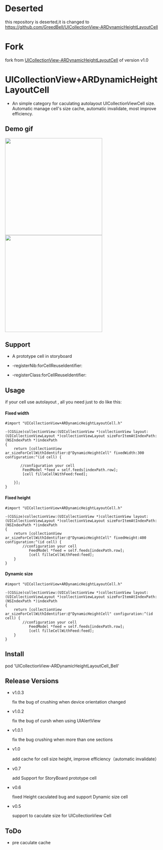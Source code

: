 #  Deserted
this repository is deserted,it is changed to <https://github.com/GreedBell/UICollectionView-ARDynamicHeightLayoutCell>

# Fork
fork from [UICollectionView-ARDynamicHeightLayoutCell](https://github.com/AugustRush/UICollectionView-ARDynamicHeightLayoutCell) of version v1.0

# UICollectionView+ARDynamicHeightLayoutCell

* An simple category for caculating autolayout UICollectionViewCell size. Automatic manage cell's size cache, automatic invalidate, most improve efficiency.

## Demo gif 

<img src="https://github.com/AugustRush/UICollectionView-ARDynamicHeightLayoutCell/blob/master/gif1.gif" width="320">
<img src="https://github.com/AugustRush/UICollectionView-ARDynamicHeightLayoutCell/blob/master/gif2.gif" width="320">

## Support

* A prototype cell in storyboard

* -registerNib:forCellReuseIdentifier:

* -registerClass:forCellReuseIdentifier:

## Usage

if your cell use autolayout , all you need just to do like this:

#### Fixed width

```
#import "UICollectionView+ARDynamicHeightLayoutCell.h"

-(CGSize)collectionView:(UICollectionView *)collectionView layout:(UICollectionViewLayout *)collectionViewLayout sizeForItemAtIndexPath:(NSIndexPath *)indexPath
{
    return [collectionView ar_sizeForCellWithIdentifier:@"DynamicHeightCell" fixedWidth:300 configuration:^(id cell) {

       //configuration your cell
        FeedModel *feed = self.feeds[indexPath.row];
        [cell filleCellWithFeed:feed];

    }];
}
```
#### Fixed height

```
#import "UICollectionView+ARDynamicHeightLayoutCell.h"

-(CGSize)collectionView:(UICollectionView *)collectionView layout:(UICollectionViewLayout *)collectionViewLayout sizeForItemAtIndexPath:(NSIndexPath *)indexPath
{
    return [collectionView ar_sizeForCellWithIdentifier:@"DynamicHeightCell" fixedHeight:400 configuration:^(id cell) {
    	//configuration your cell
           FeedModel *feed = self.feeds[indexPath.row];
           [cell filleCellWithFeed:feed];
	}
}
```

#### Dynamic size

```
#import "UICollectionView+ARDynamicHeightLayoutCell.h"

-(CGSize)collectionView:(UICollectionView *)collectionView layout:(UICollectionViewLayout *)collectionViewLayout sizeForItemAtIndexPath:(NSIndexPath *)indexPath
{
    return [collectionView ar_sizeForCellWithIdentifier:@"DynamicHeightCell" configuration:^(id cell) {
    	//configuration your cell
           FeedModel *feed = self.feeds[indexPath.row];
           [cell filleCellWithFeed:feed];
	}
}
```

## Install

pod 'UICollectionView-ARDynamicHeightLayoutCell_Bell'

## Release Versions

* v1.0.3

  fix the bug of crushing when device orientation changed

* v1.0.2
  
  fix the bug of cursh when using UIAlertView

* v1.0.1
  
  fix the bug crushing when more than one sections

* v1.0

   add cache for cell size height, improve efficiency（automatic invalidate）

* v0.7 

    add Support for StoryBoard prototype cell

* v0.6 

   fixed Height caculated bug and support Dynamic size cell

* v0.5 

    support to caculate size for UICollectionView Cell

## ToDo

* pre caculate cache

